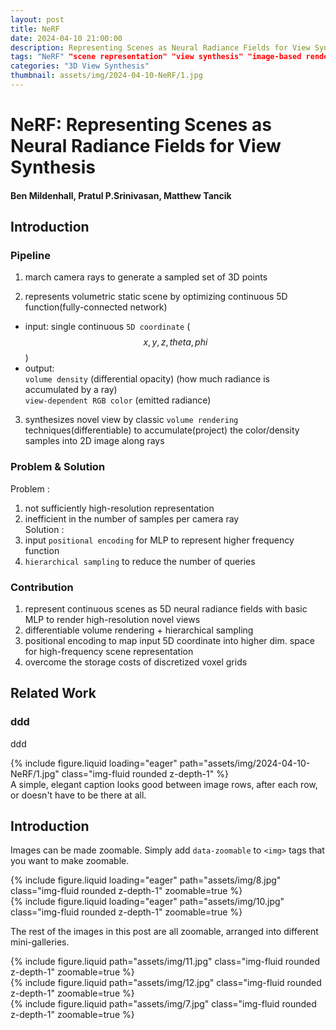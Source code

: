 ```yaml
---
layout: post
title: NeRF
date: 2024-04-10 21:00:00
description: Representing Scenes as Neural Radiance Fields for View Synthesis
tags: "NeRF" "scene representation" "view synthesis" "image-based rendering" "volume rendering" "3D deep learning" 
categories: "3D View Synthesis"
thumbnail: assets/img/2024-04-10-NeRF/1.jpg
---
```


# NeRF: Representing Scenes as Neural Radiance Fields for View Synthesis
#### Ben Mildenhall, Pratul P.Srinivasan, Matthew Tancik

## Introduction
### Pipeline
1. march camera rays to generate a sampled set of 3D points  


2. represents volumetric static scene by optimizing continuous 5D function(fully-connected network)  
- input: single continuous `5D coordinate` ($$x, y, z, theta, phi$$)  
- output:  
`volume density` (differential opacity) (how much radiance is accumulated by a ray)  
`view-dependent RGB color` (emitted radiance)  


3. synthesizes novel view by classic `volume rendering` techniques(differentiable) to accumulate(project) the color/density samples into 2D image along rays  


### Problem & Solution
Problem :  
1. not sufficiently high-resolution representation  
2. inefficient in the number of samples per camera ray  
Solution :  
1. input `positional encoding` for MLP to represent higher frequency function  
2. `hierarchical sampling` to reduce the number of queries  


### Contribution  
1. represent continuous scenes as 5D neural radiance fields with basic MLP to render high-resolution novel views  
2. differentiable volume rendering + hierarchical sampling  
3. positional encoding to map input 5D coordinate into higher dim. space for high-frequency scene representation  
4. overcome the storage costs of discretized voxel grids  


## Related Work
### ddd
ddd

<div class="row mt-3">
    <div class="col-sm mt-3 mt-md-0">
        {% include figure.liquid loading="eager" path="assets/img/2024-04-10-NeRF/1.jpg" class="img-fluid rounded z-depth-1" %}
    </div>
</div>
<div class="caption">
    A simple, elegant caption looks good between image rows, after each row, or doesn't have to be there at all.
</div>

## Introduction



Images can be made zoomable.
Simply add `data-zoomable` to `<img>` tags that you want to make zoomable.

<div class="row mt-3">
    <div class="col-sm mt-3 mt-md-0">
        {% include figure.liquid loading="eager" path="assets/img/8.jpg" class="img-fluid rounded z-depth-1" zoomable=true %}
    </div>
    <div class="col-sm mt-3 mt-md-0">
        {% include figure.liquid loading="eager" path="assets/img/10.jpg" class="img-fluid rounded z-depth-1" zoomable=true %}
    </div>
</div>

The rest of the images in this post are all zoomable, arranged into different mini-galleries.

<div class="row mt-3">
    <div class="col-sm mt-3 mt-md-0">
        {% include figure.liquid path="assets/img/11.jpg" class="img-fluid rounded z-depth-1" zoomable=true %}
    </div>
    <div class="col-sm mt-3 mt-md-0">
        {% include figure.liquid path="assets/img/12.jpg" class="img-fluid rounded z-depth-1" zoomable=true %}
    </div>
    <div class="col-sm mt-3 mt-md-0">
        {% include figure.liquid path="assets/img/7.jpg" class="img-fluid rounded z-depth-1" zoomable=true %}
    </div>
</div>

